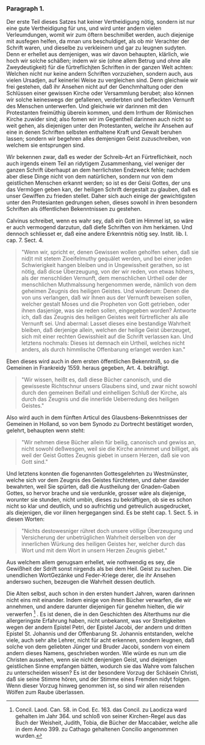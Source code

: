 

<!-- Seite 110 -->

### Paragraph 1. ###

Der erste Teil dieses Satzes hat keiner Vertheidigung
nötig, sondern ist nur eine gute Vertheidigung
für uns, und wird unter andern vielen Verleumdungen,
womit wir zum öftern beschmißet werden, auch<!-- Seite 111 -->
diejenige mit ausfegen helfen, da mnan uns beschuldiget,
als ob mir Verachter der Schrift waren, und dieselbe
zu verkleinern und gar zu leugnen sudyten. Denn er erhellet
aus demjenigen, was wir davon behaupten, klärlich,
wie hoch wir solche schäßen; indem wir sie (ohne
allem Betrug und ohne alle Zweydeutigkeit) für die fürtreflichjten
Schriften in der ganzen Welt achten:
Welchen nicht nur keine andern Schriften vorzuziehen,
sondern auch, aus vielen Ursadjen, auf keinerlei Weise
zu vergleichen sind. Denn gleichwie wir frei gestehen,
daß ihr Ansehen nicht auf der Genchmhaltung 
oder den Schlüssen einer gewissen Kirche oder Versammlung
berubet; also können wir solche keineswegs
der gefallenen, verderbten und befleckten Vernunft des
Menschen unterwerfen. Und gleichwie wir darinnen
mit den Protestanten freimüthig überein kommen, und
dem Irrthum der Römischen Kirche zuwider sind;
also fomen wir im Gegentheil darinnen auch nicht so
weit gehen, als diejenigen unter den Protestanten,
welche ihr Ansehen auf eine in denen Schriften selbsten
enthaltene Kraft und Gewalt beruhen lassen; sondern
wir begehren alles demjenigen Geist zuzuschreiben, von
welchem sie entsprungen sind.

Wir bekennen zwar, daß es weder der Schreib-Art
an Fürtreflichkeit, noch auch irgends einem Teil an
ridytigem Zusammenhang, viel weniger der ganzen
Schrift überhaupt an dem herrlichsten Endzweck fehle;
nachdem aber diese Dinge nicht von dem natürlichen,
sondern nur von dem geistlichen Menschen erkannt werden;
so ist es der Geisi Gottes, der uns das Vermögen
geben kan, der heiligen Schrift dergestalt zu glauben,
daß es unser Gewiffen zu frieden stellet. Daher sich auch
einige der gewichtigsten unter den Protesianten gedrungen
sehen, dieses sowohl in ihren besondern Schriften
als öffentlichen Bekenntnissen zu gestehen. 

Calvinus schreibet, wenn es wahr sey, daß ein Gott<!-- Seite 112 -->
im Himmel ist, so wäre er auch vermogend darzutun,
daß diefe Schriften von ihm herkámen. Und dennoch
schliesset er, daß eine andere Erkenntnis nötig sey. 
Instit. lib. I. cap. 7. Sect. 4.

   > "Wenn wir, spricht er, denen Gewissen wollen geholfen
   sehen, daß sie nid)t mit stetem Zioeifelmuthy gequälet
   werden, und bei einer jeden Schwierigkeit
   hangen bleiben und in Ungewissheit gerathen, so ist nötig,
   daß dicse Überzeugung, von der wir reden, von
   etwas höhers, als der menschliden Vernunft, dem
   menschlichen Urtheil oder der menschlichen Muthmalssung
   hergenommen werde, nämlich von dem geheimen
   Zeugnis des heiligen Geistes. Und wiederum:
   Denen die von uns verlangen, daß wir ihnen aus der
   Vernunft beweisen sollen, welcher gestalt Moses und
   die Propheten von Gott getrieben, oder ihnen
   dasjenige, was sie reden sollen, eingegeben worden?
   Antworte ich, daß das Zeugnis des heiligen Geistes
   weit fürtreflicher als alle Vernunft sei. Und abermal:
   Lasset dieses eine bestandige Wahrheit bleiben,
   daß derjenige allein, welchen der heilige Geist
   überzeuget, sich mit einer rechten Gewisshieit auf die
   Schrift verlassen kan. Und letztens nochmals:
   Dieses ist demnach ein Urtheil, welches nicht anders,
   als durch himmlische Offenbarung erlanget werden
   kan."

Eben dieses wird auch in dem ersten öffentlichen Bekenntniß,
so die Gemeinen in Frankreidy 1559. heraus 
gegeben, Art. 4. bekräftigt. 

   > "Wir wissen, heißt
   es, daß diese Bücher canonisch, und die gewisseste
   Richtschnur unsers Glaubens sind, und zwar nicht
   sowohl durch den gemeinen Beifall und einhelligen
   Schluß der Kirche, als durch das Zeugnis und die
   innerlide Ueberredung des heiligen Geistes."

Also wird auch in dem fünften Articul des Glausbens-Bekenntnisses
der Gemeinen in Holland, so von<!-- Seite 113 -->
bem Synodo zu Dortrecht bestätiget worden, gelehrt,
behaupten wenn  steht:

   > "Wir nehmen diese Bücher allein für
   beilig, canonisch und gewiss an, nicht sowohl deßwesgen,
   weil sie die Kirche annimmet und billiget, als
   weil der Geist Gottes Zeugnis giebet in unsern
   Herzen, daß sie von Gott sind."
   
Und letztens konnten die fogenannten Gottesgelehrten
zu Westmünster, welche sich vor dem Zeugnis des
Geistes fürchteten, und daher dawider bewahrten, weil
Sie spürten, daß die Austheilung der Gnaden-Gaben
Gottes, so hervor brache und sie verdunkle, grosser wäre
als diejenige, worunter sie stunden, nicht umbin, dieses
zu bekräftigen, ob sie es schon nicht so klar und deutlich,
und so aufrichtig und getreulich ausgedrucket, als diejenigen,
die vor ilinen hergegangen sind. Es be steht
cap. 1. Sect. 5. in diesen Worten: 

   > "Nichts destowesniger
   rühret doch unsere völlige Überzeugung und
   Versicherung der unbetrüglichen Wahrheit derselben
   von der innerlichen Würkung des heiligen Geistes
   her, welcher durch das Wort und mit dem Wort in
   unsern Herzen Zeugnis giebet."

Aus welchem allem genugsam erhellet, wie nothwendig
es sey, die Gewißheit der Sdrift sonst nirgends als
bei dem Heil. Geist zu suchen. Die unendlichen WortGezänke
und Feder-Kriege derer, die ihr Ansehen anderswo
suchen, bezeugen die Wahrheit dessen deutlich.

Die Alten selbst, auch schon in den ersten hundert
Jahren, waren darinnen nicht eins mit einander. Indem
einige von ihnen Bücher verwarfen, die wir annehmen,
und andere darunter diejenigen für genehm hielten,
die wir verwerfen [^k3f1] . Es ist denen, die in den Geschichten<!-- Seite 114 --><!-- content-0097.xml -->
des Alterthums nur die allergeringste Erfahrung
haben, nicht unbekannt, was vor Streitigkeiten wegen
der andern Epistel Petri, der Epistel Jacobi, der
andern und dritten Epistel St. Johannis und
der Offenbarung St. Johannis entstanden, welche
viele, auch sehr alte Lehrer, nicht für acht erkennen,
sondern leugnen, daß solche von dem geliebten Jünger
und Bruder Jacobi, sondern von einem andern dieses
Namens, geschrieben worden. Wie würde es nun
um die Christen aussehen, wenn sie nicht denjenigen
Geist, und diejenigen geistlichen Sinne empfangen bätten,
wodurch sie das Wahre vom falschen zu unterscheiden
wissen? Es ist der besondere Vorzug der
Schäsein Christi, daß sie seine Stimme hören, und
der Stimme eines Fremden nidyt folgen. Wenn
dieser Vorzug hinweg genommen ist, so sind wir allen
reisenden Wólfen zum Raube überlassen.

[^k3f1]: Concil. Laod. Can. 58. in Cod. Ec. 163. das Concil. zu Laodicza ward gehalten im Jahr 364. und schloß von seiner Kirchen-Regel aus das Buch der Weisheit, Judith, Tobia, die Bücher der Maccabäer, welche alle in dem Anno 399. zu Cathago gehaltenen Concilio angenommen wurden.